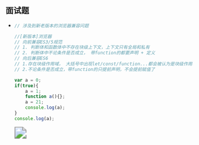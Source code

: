 ## 面试题

- ```javascript
  // 涉及到新老版本的浏览器兼容问题

  //[新版本]浏览器
  // 向前兼容ES3/5规范
  // 1. 判断体和函数体中不存在块级上下文，上下文只有全局和私有
  // 2. 判断体中不论条件是否成立， 带function的都要声明 + 定义
  // 向后兼容ES6
  // 1.存在块级作用域， 大括号中出现let/const/function...都会被认为是块级作用域
  // 2.不论条件是否成立，带function的只提前声明，不会提前赋值了

  var a = 0;
  if(true){
      a = 1;
      function a(){};
      a = 21;
      console.log(a);
  }
  console.log(a);
  ```

  <img src="../\imgs\01.png" style="zoom:200%;" />
  

```javascript

```

